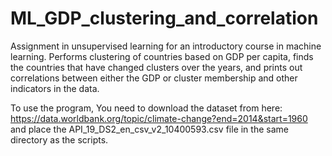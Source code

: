 # ML_GDP_clustering_and_correlation
Assignment in unsupervised learning for an introductory course in machine learning. Performs clustering of countries based on GDP per capita, finds the countries that have changed clusters over the years, and prints out correlations between either the GDP or cluster membership and other indicators in the data.

To use the program, You need to download the dataset from here: https://data.worldbank.org/topic/climate-change?end=2014&start=1960 and place the API_19_DS2_en_csv_v2_10400593.csv file in the same directory as the scripts.
